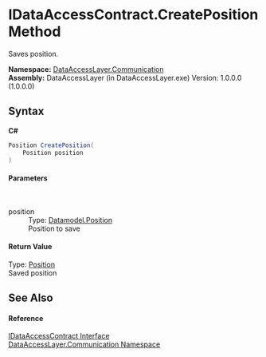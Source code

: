 # IDataAccessContract.CreatePosition Method 
 

Saves position.

**Namespace:**&nbsp;<a href="132aae22-a33d-3c4d-ecd5-1aa811c78ed4">DataAccessLayer.Communication</a><br />**Assembly:**&nbsp;DataAccessLayer (in DataAccessLayer.exe) Version: 1.0.0.0 (1.0.0.0)

## Syntax

**C#**<br />
``` C#
Position CreatePosition(
	Position position
)
```


#### Parameters
&nbsp;<dl><dt>position</dt><dd>Type: <a href="ededcdcd-3dcf-e8df-8419-0febda6b6b89">Datamodel.Position</a><br />Position to save</dd></dl>

#### Return Value
Type: <a href="ededcdcd-3dcf-e8df-8419-0febda6b6b89">Position</a><br />Saved position

## See Also


#### Reference
<a href="9fc5e1f2-10f8-beeb-1d12-00dc04479cb0">IDataAccessContract Interface</a><br /><a href="132aae22-a33d-3c4d-ecd5-1aa811c78ed4">DataAccessLayer.Communication Namespace</a><br />